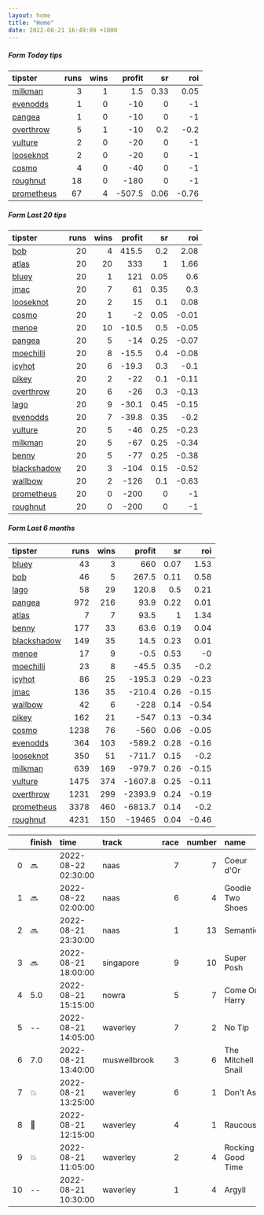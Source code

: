 ```yaml
---   
layout: home  
title: "Home"   
date: 2022-08-21 16:49:09 +1000  
---   
```



##### Form Today tips   

| tipster                                                       |   runs |   wins |   profit |   sr |   roi |
|:--------------------------------------------------------------|-------:|-------:|---------:|-----:|------:|
| [milkman](https://mrwayneo.github.io/tips/milkman.html)       |      3 |      1 |      1.5 | 0.33 |  0.05 |
| [evenodds](https://mrwayneo.github.io/tips/evenodds.html)     |      1 |      0 |    -10   | 0    | -1    |
| [pangea](https://mrwayneo.github.io/tips/pangea.html)         |      1 |      0 |    -10   | 0    | -1    |
| [overthrow](https://mrwayneo.github.io/tips/overthrow.html)   |      5 |      1 |    -10   | 0.2  | -0.2  |
| [vulture](https://mrwayneo.github.io/tips/vulture.html)       |      2 |      0 |    -20   | 0    | -1    |
| [looseknot](https://mrwayneo.github.io/tips/looseknot.html)   |      2 |      0 |    -20   | 0    | -1    |
| [cosmo](https://mrwayneo.github.io/tips/cosmo.html)           |      4 |      0 |    -40   | 0    | -1    |
| [roughnut](https://mrwayneo.github.io/tips/roughnut.html)     |     18 |      0 |   -180   | 0    | -1    |
| [prometheus](https://mrwayneo.github.io/tips/prometheus.html) |     67 |      4 |   -507.5 | 0.06 | -0.76 |

##### Form Last 20 tips   

| tipster                                                         |   runs |   wins |   profit |   sr |   roi |
|:----------------------------------------------------------------|-------:|-------:|---------:|-----:|------:|
| [bob](https://mrwayneo.github.io/tips/bob.html)                 |     20 |      4 |    415.5 | 0.2  |  2.08 |
| [atlas](https://mrwayneo.github.io/tips/atlas.html)             |     20 |     20 |    333   | 1    |  1.66 |
| [bluey](https://mrwayneo.github.io/tips/bluey.html)             |     20 |      1 |    121   | 0.05 |  0.6  |
| [jmac](https://mrwayneo.github.io/tips/jmac.html)               |     20 |      7 |     61   | 0.35 |  0.3  |
| [looseknot](https://mrwayneo.github.io/tips/looseknot.html)     |     20 |      2 |     15   | 0.1  |  0.08 |
| [cosmo](https://mrwayneo.github.io/tips/cosmo.html)             |     20 |      1 |     -2   | 0.05 | -0.01 |
| [menoe](https://mrwayneo.github.io/tips/menoe.html)             |     20 |     10 |    -10.5 | 0.5  | -0.05 |
| [pangea](https://mrwayneo.github.io/tips/pangea.html)           |     20 |      5 |    -14   | 0.25 | -0.07 |
| [moechilli](https://mrwayneo.github.io/tips/moechilli.html)     |     20 |      8 |    -15.5 | 0.4  | -0.08 |
| [icyhot](https://mrwayneo.github.io/tips/icyhot.html)           |     20 |      6 |    -19.3 | 0.3  | -0.1  |
| [pikey](https://mrwayneo.github.io/tips/pikey.html)             |     20 |      2 |    -22   | 0.1  | -0.11 |
| [overthrow](https://mrwayneo.github.io/tips/overthrow.html)     |     20 |      6 |    -26   | 0.3  | -0.13 |
| [lago](https://mrwayneo.github.io/tips/lago.html)               |     20 |      9 |    -30.1 | 0.45 | -0.15 |
| [evenodds](https://mrwayneo.github.io/tips/evenodds.html)       |     20 |      7 |    -39.8 | 0.35 | -0.2  |
| [vulture](https://mrwayneo.github.io/tips/vulture.html)         |     20 |      5 |    -46   | 0.25 | -0.23 |
| [milkman](https://mrwayneo.github.io/tips/milkman.html)         |     20 |      5 |    -67   | 0.25 | -0.34 |
| [benny](https://mrwayneo.github.io/tips/benny.html)             |     20 |      5 |    -77   | 0.25 | -0.38 |
| [blackshadow](https://mrwayneo.github.io/tips/blackshadow.html) |     20 |      3 |   -104   | 0.15 | -0.52 |
| [wallbow](https://mrwayneo.github.io/tips/wallbow.html)         |     20 |      2 |   -126   | 0.1  | -0.63 |
| [prometheus](https://mrwayneo.github.io/tips/prometheus.html)   |     20 |      0 |   -200   | 0    | -1    |
| [roughnut](https://mrwayneo.github.io/tips/roughnut.html)       |     20 |      0 |   -200   | 0    | -1    |

##### Form Last 6 months   

| tipster                                                         |   runs |   wins |   profit |   sr |   roi |
|:----------------------------------------------------------------|-------:|-------:|---------:|-----:|------:|
| [bluey](https://mrwayneo.github.io/tips/bluey.html)             |     43 |      3 |    660   | 0.07 |  1.53 |
| [bob](https://mrwayneo.github.io/tips/bob.html)                 |     46 |      5 |    267.5 | 0.11 |  0.58 |
| [lago](https://mrwayneo.github.io/tips/lago.html)               |     58 |     29 |    120.8 | 0.5  |  0.21 |
| [pangea](https://mrwayneo.github.io/tips/pangea.html)           |    972 |    216 |     93.9 | 0.22 |  0.01 |
| [atlas](https://mrwayneo.github.io/tips/atlas.html)             |      7 |      7 |     93.5 | 1    |  1.34 |
| [benny](https://mrwayneo.github.io/tips/benny.html)             |    177 |     33 |     63.6 | 0.19 |  0.04 |
| [blackshadow](https://mrwayneo.github.io/tips/blackshadow.html) |    149 |     35 |     14.5 | 0.23 |  0.01 |
| [menoe](https://mrwayneo.github.io/tips/menoe.html)             |     17 |      9 |     -0.5 | 0.53 | -0    |
| [moechilli](https://mrwayneo.github.io/tips/moechilli.html)     |     23 |      8 |    -45.5 | 0.35 | -0.2  |
| [icyhot](https://mrwayneo.github.io/tips/icyhot.html)           |     86 |     25 |   -195.3 | 0.29 | -0.23 |
| [jmac](https://mrwayneo.github.io/tips/jmac.html)               |    136 |     35 |   -210.4 | 0.26 | -0.15 |
| [wallbow](https://mrwayneo.github.io/tips/wallbow.html)         |     42 |      6 |   -228   | 0.14 | -0.54 |
| [pikey](https://mrwayneo.github.io/tips/pikey.html)             |    162 |     21 |   -547   | 0.13 | -0.34 |
| [cosmo](https://mrwayneo.github.io/tips/cosmo.html)             |   1238 |     76 |   -560   | 0.06 | -0.05 |
| [evenodds](https://mrwayneo.github.io/tips/evenodds.html)       |    364 |    103 |   -589.2 | 0.28 | -0.16 |
| [looseknot](https://mrwayneo.github.io/tips/looseknot.html)     |    350 |     51 |   -711.7 | 0.15 | -0.2  |
| [milkman](https://mrwayneo.github.io/tips/milkman.html)         |    639 |    169 |   -979.7 | 0.26 | -0.15 |
| [vulture](https://mrwayneo.github.io/tips/vulture.html)         |   1475 |    374 |  -1607.8 | 0.25 | -0.11 |
| [overthrow](https://mrwayneo.github.io/tips/overthrow.html)     |   1231 |    299 |  -2393.9 | 0.24 | -0.19 |
| [prometheus](https://mrwayneo.github.io/tips/prometheus.html)   |   3378 |    460 |  -6813.7 | 0.14 | -0.2  |
| [roughnut](https://mrwayneo.github.io/tips/roughnut.html)       |   4231 |    150 | -19465   | 0.04 | -0.46 |

|    | finish            | time                | track        |   race |   number | name               |   odds | tipster            |
|---:|:------------------|:--------------------|:-------------|-------:|---------:|:-------------------|-------:|:-------------------|
|  0 | :soon:            | 2022-08-22 02:30:00 | naas         |      7 |        7 | Coeur d'Or         |    0   | looseknot          |
|  1 | :soon:            | 2022-08-22 02:00:00 | naas         |      6 |        4 | Goodie Two Shoes   |    0   | milkman            |
|  2 | :soon:            | 2022-08-21 23:30:00 | naas         |      1 |       13 | Semantics          |    0   | looseknot          |
|  3 | :soon:            | 2022-08-21 18:00:00 | singapore    |      9 |       10 | Super Posh         |    0   | vulture            |
|  4 | 5.0               | 2022-08-21 15:15:00 | nowra        |      5 |        7 | Come On Harry      |    9.5 | overthrow          |
|  5 | --                | 2022-08-21 14:05:00 | waverley     |      7 |        2 | No Tip             |   16   | evenodds,overthrow |
|  6 | 7.0               | 2022-08-21 13:40:00 | muswellbrook |      3 |        6 | The Mitchell Snail |   19   | milkman            |
|  7 | :boom:            | 2022-08-21 13:25:00 | waverley     |      6 |        1 | Don't Ask          |    2.2 | milkman            |
|  8 | :3rd_place_medal: | 2022-08-21 12:15:00 | waverley     |      4 |        1 | Raucous            |    3.6 | overthrow          |
|  9 | :boom:            | 2022-08-21 11:05:00 | waverley     |      2 |        4 | Rocking Good Time  |    4   | overthrow          |
| 10 | --                | 2022-08-21 10:30:00 | waverley     |      1 |        4 | Argyll             |    4   | overthrow          |